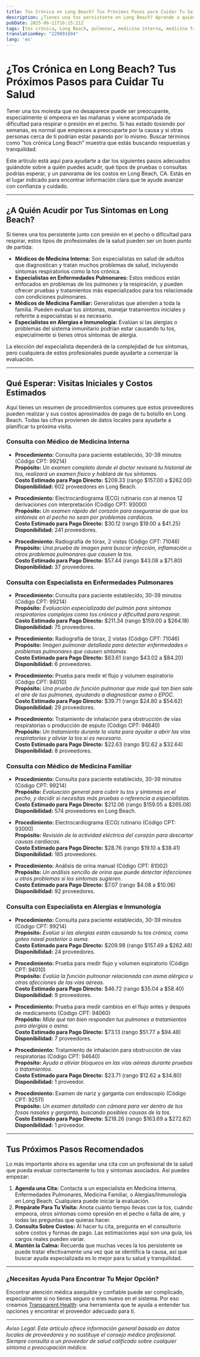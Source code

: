 ```yaml
---
title: Tos Crónica en Long Beach? Tus Próximos Pasos para Cuidar Tu Salud
description: ¿Tienes una tos persistente en Long Beach? Aprende a quién acudir, qué pruebas esperar y los costos estimados para recibir atención en tu área.
pubDate: 2025-06-11T16:15:21Z
tags: [tos crónica, Long Beach, pulmonar, medicina interna, medicina familiar, costo atención médica, salud pulmonar]
translationKey: "229891694"
lang: 'es'
---
```


# ¿Tos Crónica en Long Beach? Tus Próximos Pasos para Cuidar Tu Salud

Tener una tos molesta que no desaparece puede ser preocupante, especialmente si empeora en las mañanas y viene acompañada de dificultad para respirar o presión en el pecho. Si has estado tosiendo por semanas, es normal que empieces a preocuparte por la causa y si otras personas cerca de ti podrían estar pasando por lo mismo. Buscar términos como "tos crónica Long Beach" muestra que estás buscando respuestas y tranquilidad.

Este artículo está aquí para ayudarte a dar los siguientes pasos adecuados guiándote sobre a quién puedes acudir, qué tipos de pruebas o consultas podrías esperar, y un panorama de los costos en Long Beach, CA. Estás en el lugar indicado para encontrar información clara que te ayude avanzar con confianza y cuidado.

---

## ¿A Quién Acudir por Tus Síntomas en Long Beach?

Si tienes una tos persistente junto con presión en el pecho o dificultad para respirar, estos tipos de profesionales de la salud pueden ser un buen punto de partida:

- **Médicos de Medicina Interna:** Son especialistas en salud de adultos que diagnostican y tratan muchos problemas de salud, incluyendo síntomas respiratorios como la tos crónica.
- **Especialistas en Enfermedades Pulmonares:** Estos médicos están enfocados en problemas de los pulmones y la respiración, y pueden ofrecer pruebas y tratamientos más especializados para tos relacionada con condiciones pulmonares.
- **Médicos de Medicina Familiar:** Generalistas que atienden a toda la familia. Pueden evaluar tus síntomas, manejar tratamientos iniciales y referirte a especialistas si es necesario.
- **Especialistas en Alergias e Inmunología:** Evalúan si las alergias o problemas del sistema inmunitario podrían estar causando tu tos, especialmente si tienes otros síntomas de alergia.

La elección del especialista dependerá de la complejidad de tus síntomas, pero cualquiera de estos profesionales puede ayudarte a comenzar la evaluación.

---

## Qué Esperar: Visitas Iniciales y Costos Estimados

Aquí tienes un resumen de procedimientos comunes que estos proveedores pueden realizar y sus costos aproximados de pago de tu bolsillo en Long Beach. Todas las cifras provienen de datos locales para ayudarte a planificar tu próxima visita.

### Consulta con Médico de Medicina Interna

- **Procedimiento:** Consulta para paciente establecido, 30-39 minutos (Código CPT: 99214)  
  **Propósito:** *Un examen completo donde el doctor revisará tu historial de tos, realizará un examen físico y hablará de tus síntomas.*  
  **Costo Estimado para Pago Directo:** $209.33 (rango $157.00 a $262.00)  
  **Disponibilidad:** 602 proveedores en Long Beach.

- **Procedimiento:** Electrocardiograma (ECG) rutinario con al menos 12 derivaciones con interpretación (Código CPT: 93000)  
  **Propósito:** *Un examen rápido del corazón para asegurarse de que los síntomas en el pecho no sean por problemas cardiacos.*  
  **Costo Estimado para Pago Directo:** $30.12 (rango $19.00 a $41.25)  
  **Disponibilidad:** 241 proveedores.

- **Procedimiento:** Radiografía de tórax, 2 vistas (Código CPT: 71046)  
  **Propósito:** *Una prueba de imagen para buscar infección, inflamación u otros problemas pulmonares que causen la tos.*  
  **Costo Estimado para Pago Directo:** $57.44 (rango $43.08 a $71.80)  
  **Disponibilidad:** 37 proveedores.

### Consulta con Especialista en Enfermedades Pulmonares

- **Procedimiento:** Consulta para paciente establecido, 30-39 minutos (Código CPT: 99214)  
  **Propósito:** *Evaluación especializada del pulmón para síntomas respiratorios complejos como tos crónica y dificultad para respirar.*  
  **Costo Estimado para Pago Directo:** $211.34 (rango $159.00 a $264.18)  
  **Disponibilidad:** 75 proveedores.

- **Procedimiento:** Radiografía de tórax, 2 vistas (Código CPT: 71046)  
  **Propósito:** *Imagen pulmonar detallada para detectar enfermedades o problemas pulmonares que causen síntomas.*  
  **Costo Estimado para Pago Directo:** $63.61 (rango $43.02 a $84.20)  
  **Disponibilidad:** 6 proveedores.

- **Procedimiento:** Prueba para medir el flujo y volumen espiratorio (Código CPT: 94010)  
  **Propósito:** *Una prueba de función pulmonar que mide qué tan bien sale el aire de tus pulmones, ayudando a diagnosticar asma o EPOC.*  
  **Costo Estimado para Pago Directo:** $39.71 (rango $24.80 a $54.62)  
  **Disponibilidad:** 29 proveedores.

- **Procedimiento:** Tratamiento de inhalación para obstrucción de vías respiratorias o producción de esputo (Código CPT: 94640)  
  **Propósito:** *Un tratamiento durante la visita para ayudar a abrir las vías respiratorias y aliviar la tos si es necesario.*  
  **Costo Estimado para Pago Directo:** $22.63 (rango $12.62 a $32.64)  
  **Disponibilidad:** 8 proveedores.

### Consulta con Médico de Medicina Familiar

- **Procedimiento:** Consulta para paciente establecido, 30-39 minutos (Código CPT: 99214)  
  **Propósito:** *Evaluación general para cubrir tu tos y síntomas en el pecho, y decidir si necesitas más pruebas o referencia a especialistas.*  
  **Costo Estimado para Pago Directo:** $212.06 (rango $159.05 a $265.08)  
  **Disponibilidad:** 574 proveedores en Long Beach.

- **Procedimiento:** Electrocardiograma (ECG) rutinario (Código CPT: 93000)  
  **Propósito:** *Revisión de la actividad eléctrica del corazón para descartar causas cardiacas.*  
  **Costo Estimado para Pago Directo:** $28.76 (rango $19.10 a $38.41)  
  **Disponibilidad:** 185 proveedores.

- **Procedimiento:** Análisis de orina manual (Código CPT: 81002)  
  **Propósito:** *Un análisis sencillo de orina que puede detectar infecciones u otros problemas si los síntomas sugieren.*  
  **Costo Estimado para Pago Directo:** $7.07 (rango $4.08 a $10.06)  
  **Disponibilidad:** 92 proveedores.

### Consulta con Especialista en Alergias e Inmunología

- **Procedimiento:** Consulta para paciente establecido, 30-39 minutos (Código CPT: 99214)  
  **Propósito:** *Evalúa si las alergias están causando tu tos crónica, como goteo nasal posterior o asma.*  
  **Costo Estimado para Pago Directo:** $209.98 (rango $157.49 a $262.48)  
  **Disponibilidad:** 24 proveedores.

- **Procedimiento:** Prueba para medir flujo y volumen espiratorio (Código CPT: 94010)  
  **Propósito:** *Evalúa la función pulmonar relacionada con asma alérgico u otras afecciones de las vías aéreas.*  
  **Costo Estimado para Pago Directo:** $46.72 (rango $35.04 a $58.40)  
  **Disponibilidad:** 9 proveedores.

- **Procedimiento:** Prueba para medir cambios en el flujo antes y después de medicamento (Código CPT: 94060)  
  **Propósito:** *Mide qué tan bien responden tus pulmones a tratamientos para alergias o asma.*  
  **Costo Estimado para Pago Directo:** $73.13 (rango $51.77 a $94.48)  
  **Disponibilidad:** 7 proveedores.

- **Procedimiento:** Tratamiento de inhalación para obstrucción de vías respiratorias (Código CPT: 94640)  
  **Propósito:** *Ayuda a aliviar bloqueos en las vías aéreas durante pruebas o tratamientos.*  
  **Costo Estimado para Pago Directo:** $23.71 (rango $12.62 a $34.80)  
  **Disponibilidad:** 1 proveedor.

- **Procedimiento:** Examen de nariz y garganta con endoscopio (Código CPT: 92511)  
  **Propósito:** *Un examen detallado con cámara para ver dentro de tus fosas nasales y garganta, buscando posibles causas de la tos.*  
  **Costo Estimado para Pago Directo:** $218.26 (rango $163.69 a $272.82)  
  **Disponibilidad:** 1 proveedor.

---

## Tus Próximos Pasos Recomendados

Lo más importante ahora es agendar una cita con un profesional de la salud que pueda evaluar correctamente tu tos y síntomas asociados. Así puedes empezar:

1. **Agenda una Cita:** Contacta a un especialista en Medicina Interna, Enfermedades Pulmonares, Medicina Familiar, o Alergias/Inmunología en Long Beach. Cualquiera puede iniciar la evaluación.
2. **Prepárate Para Tu Visita:** Anota cuánto tiempo llevas con la tos, cuándo empeora, otros síntomas como opresión en el pecho o falta de aire, y todas las preguntas que quieras hacer.
3. **Consulta Sobre Costos:** Al hacer tu cita, pregunta en el consultorio sobre costos y formas de pago. Las estimaciones aquí son una guía, los cargos reales pueden variar.
4. **Mantén la Calma:** Recuerda que muchas veces la tos persistente se puede tratar efectivamente una vez que se identifica la causa, así que buscar ayuda especializada es lo mejor para tu salud y tranquilidad.

---

### ¿Necesitas Ayuda Para Encontrar Tu Mejor Opción?

Encontrar atención médica asequible y confiable puede ser complicado, especialmente si no tienes seguro o eres nuevo en el sistema. Por eso creamos [Transparent Health](https://transparenthealth.ai): una herramienta que te ayuda a entender tus opciones y encontrar el proveedor adecuado para ti.

---

*Aviso Legal: Este artículo ofrece información general basada en datos locales de proveedores y no sustituye el consejo médico profesional. Siempre consulta a un proveedor de salud calificado sobre cualquier síntoma o preocupación médica.*